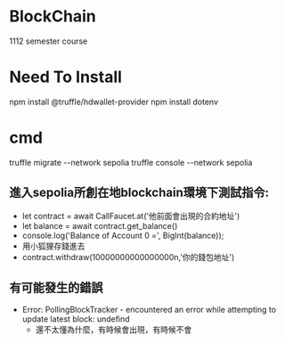 # BlockChain
1112 semester course

# Need To Install
npm install @truffle/hdwallet-provider
npm install dotenv

# cmd
truffle migrate --network sepolia
truffle console --network sepolia
## 進入sepolia所創在地blockchain環境下測試指令:
-  let contract = await CallFaucet.at('他前面會出現的合約地址')
- let balance = await contract.get_balance()
- console.log('Balance of Account 0 =', BigInt(balance));
- 用小狐狸存錢進去
- contract.withdraw(10000000000000000n,'你的錢包地址')

## 有可能發生的錯誤
- Error: PollingBlockTracker - encountered an error while attempting to update latest block: undefind
    - 還不太懂為什麼，有時候會出現，有時候不會
